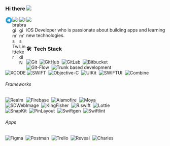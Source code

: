 ### Hi there <img src="https://media.giphy.com/media/hvRJCLFzcasrR4ia7z/giphy.gif" width="25px">

<a href="https://t.me/sageibra">
  <img align="left" alt="Ibragim's Telegram" width="22px" src="https://github.com/sageibra/sageibra/blob/main/icons/telegram.png"/>
</a>
<a href="https://twitter.com/sageibra_">
  <img align="left" alt="Ibragim's Twitter" width="22px" src="https://raw.githubusercontent.com/peterthehan/peterthehan/master/assets/twitter.svg"/>
</a>
<a href="https://www.linkedin.com/in/ibragim-akaev-9246a2212/">
  <img align="left" alt="Ibragim's LinkedIN" width="22px" src="https://raw.githubusercontent.com/peterthehan/peterthehan/master/assets/linkedin.svg"/>
</a>

![](https://visitor-badge.glitch.me/badge?page_id=sageibra)

iOS Developer who is passionate about building apps and learning new technologies. 

### 🛠 &nbsp;Tech Stack

![Git](https://img.shields.io/badge/-Git-05122A?style=flat&logo=git)&nbsp;
![GitHub](https://img.shields.io/badge/-GitHub-05122A?style=flat&logo=github)&nbsp;
![GitLab](https://img.shields.io/badge/-GitLab-05122A?style=flat&logo=GitLab)&nbsp;
![Bitbucket](https://img.shields.io/badge/-Bitbucket-05122A?style=flat&logo=Bitbucket)&nbsp;
<br />
![Git-Flow](https://img.shields.io/badge/-GitFlow-05122A?style=flat&logo=GitFlow)&nbsp;
![Trunk based development](https://img.shields.io/badge/-TrunkBasedDevelopment-05122A?style=flat&logo=TrunkBasedDevelopment)&nbsp;
<br />
![XCODE](https://img.shields.io/badge/-Xcode-05122A?style=flat&logo=xcode&logoColor=0077b6)
![SWIFT](https://img.shields.io/badge/-Swift-05122A?style=flat&logo=swift)&nbsp;
![Objective-C](https://img.shields.io/badge/-ObjectiveC-05122A?style=flat&logo=ObjectiveC)&nbsp;
![UIKit](https://img.shields.io/badge/-UIKit-05122A?style=flat&logo=uiki)&nbsp;
![SWIFTUI](https://img.shields.io/badge/-SwiftUI-05122A?style=flat&logo=swiftui)&nbsp;
![Combine](https://img.shields.io/badge/-Combine-05122A?style=flat&logo=combine)&nbsp;
<br />

###### Frameworks
![Realm](https://img.shields.io/badge/-Realm-05122A?style=flat&logo=Realm)&nbsp;
![Firebase](https://img.shields.io/badge/-Firebase-05122A?style=flat&logo=Firebase)&nbsp;
![Alamofire](https://img.shields.io/badge/-Alamofire-05122A?style=flat&logo=Alamofire)&nbsp;
![Moya](https://img.shields.io/badge/-Moya-05122A?style=flat&logo=Moya)&nbsp;
<br />
![SDWebImage](https://img.shields.io/badge/-SDWebImage-05122A?style=flat&logo=SDWebImage)&nbsp;
![KingFisher](https://img.shields.io/badge/-KingFisher-05122A?style=flat&logo=KingFisher)&nbsp;
![R.swift](https://img.shields.io/badge/-R.swift-05122A?style=flat&logo=R.swift)&nbsp;
![Lottie](https://img.shields.io/badge/-Lottie-05122A?style=flat&logo=Lottie)&nbsp;
<br />
![SnapKit](https://img.shields.io/badge/-SnapKit-05122A?style=flat&logo=SnapKit)&nbsp;
![PinLayout](https://img.shields.io/badge/-PinLayout-05122A?style=flat&logo=PinLayout)&nbsp;
![Swiftgen](https://img.shields.io/badge/-Swiftgen-05122A?style=flat&logo=swiftgen)&nbsp;
![Swiftlint](https://img.shields.io/badge/-Swiftlint-05122A?style=flat&logo=Swiftlint)&nbsp;
<br />

###### Apps
![Figma](https://img.shields.io/badge/-Figma-05122A?style=flat&logo=figma)&nbsp;
![Postman](https://img.shields.io/badge/-Postman-05122A?style=flat&logo=postman)&nbsp;
![Trello](https://img.shields.io/badge/-Trello-05122A?style=flat&logo=trello)&nbsp;
![Reveal](https://img.shields.io/badge/-Reveal-05122A?style=flat&logo=reveal)&nbsp;
![Charles](https://img.shields.io/badge/-Charles-05122A?style=flat&logo=Charles)&nbsp;
<br />
